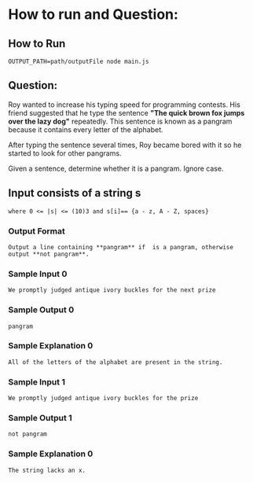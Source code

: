 # How to run and Question:

## How to Run
```
OUTPUT_PATH=path/outputFile node main.js
```

## Question:
Roy wanted to increase his typing speed for programming contests. His friend suggested that he type the sentence
**"The quick brown fox jumps over the lazy dog"** repeatedly.
This sentence is known as a pangram because it contains every letter of the alphabet.

After typing the sentence several times, Roy became bored with it so he started to look for other pangrams.

Given a sentence, determine whether it is a pangram. Ignore case.


## Input consists of a string s
```
where 0 <= |s| <= (10)3 and s[i]== {a - z, A - Z, spaces}
```

### Output Format
```
Output a line containing **pangram** if  is a pangram, otherwise output **not pangram**. 
```
### Sample Input 0
```
We promptly judged antique ivory buckles for the next prize
```
### Sample Output 0
```
pangram
```
 
### Sample Explanation 0
```
All of the letters of the alphabet are present in the string.
```

### Sample Input 1
```
We promptly judged antique ivory buckles for the prize
```

### Sample Output 1
```
not pangram
```

### Sample Explanation 0
```
The string lacks an x.
```
